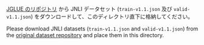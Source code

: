 [JGLUE のリポジトリ](https://github.com/yahoojapan/JGLUE) から JNLI データセット (`train-v1.1.json` 及び `valid-v1.1.json`) をダウンロードして、このディレクトリ直下に格納してください。

Please download JNLI datasets (`train-v1.1.json` and `valid-v1.1.json`) from the [original dataset repository](https://github.com/yahoojapan/JGLUE) and place them in this directory.
